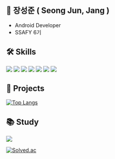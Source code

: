 ## 🌈 장성준 ( Seong Jun, Jang )
- Android Developer
- SSAFY 6기

## 🛠 Skills
<p>
<img src="https://img.shields.io/badge/Android-3DDC84?style=flat-square&logo=Android&logoColor=white"/>
<img src="https://img.shields.io/badge/Kotlin-3178C6?style=flat-square&logo=Kotlin&logoColor=white"/>
<img src="https://img.shields.io/badge/Java-007396?style=flat-square&logo=Java&logoColor=white"/>
<img src="https://img.shields.io/badge/Vue.js-11B48A?style=flat-square&logo=Vue.js&logoColor=white"/>
<img src="https://img.shields.io/badge/Node.js-339933?style=flat-square&logo=Node.js&logoColor=white"/>
<img src="https://img.shields.io/badge/Javascript-F7DF1E?style=flat-square&logo=javascript&logoColor=black"/>
<img src="https://img.shields.io/badge/Mysql-3178C6?style=flat-square&logo=MySql&logoColor=white"/>
</p>

## 📂 Projects
[![Top Langs](https://github-readme-stats.vercel.app/api/top-langs/?username=5y145&layout=compact)](https://github.com/5y145)

## 📚 Study
<a href="https://velog.io/@5y145"><img src="https://img.shields.io/badge/Tech%20Blog-11B48A?style=flat-square&logo=Vimeo&logoColor=white"/></a>

[![Solved.ac](http://mazassumnida.wtf/api/generate_badge?boj=5y145)](https://solved.ac/profile/5y145)
